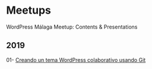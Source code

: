 # Meetups
WordPress Málaga Meetup: Contents &amp; Presentations

## 2019

01- [Creando un tema WordPress colaborativo usando Git](./2019/wordpress-and-git)
